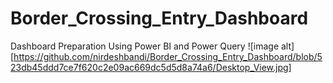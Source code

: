 # Border_Crossing_Entry_Dashboard
Dashboard Preparation Using Power BI and Power Query
![image alt][https://github.com/nirdeshbandi/Border_Crossing_Entry_Dashboard/blob/523db45ddd7ce7f620c2e09ac669dc5d5d8a74a6/Desktop_View.jpg]
